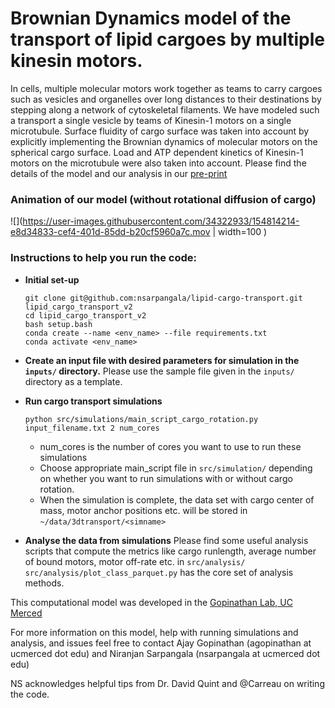 # Brownian Dynamics model of the transport of lipid cargoes by multiple kinesin motors.

In cells, multiple molecular motors work together as teams to carry cargoes such as vesicles and organelles over long distances to their destinations by stepping along a network of cytoskeletal filaments. We have modeled such a transport a single vesicle by teams of Kinesin-1 motors on a single microtubule. Surface fluidity of cargo surface was taken into account by explicitly implementing the Brownian dynamics of molecular motors on the spherical cargo surface. Load and ATP dependent kinetics of Kinesin-1 motors on the microtubule were also taken into account. Please find the details of the model and our analysis in our [pre-print](https://www.biorxiv.org/content/10.1101/2021.06.10.447989v3)

### Animation of our model (without rotational diffusion of cargo)

![](https://user-images.githubusercontent.com/34322933/154814214-e8d34833-cef4-401d-85dd-b20cf5960a7c.mov | width=100 )


### Instructions to help you run the code:


- **Initial set-up**

  ```
  git clone git@github.com:nsarpangala/lipid-cargo-transport.git lipid_cargo_transport_v2
  cd lipid_cargo_transport_v2
  bash setup.bash
  conda create --name <env_name> --file requirements.txt
  conda activate <env_name>
  ```

- **Create an input file with desired parameters for simulation in the `inputs/` directory.**
   Please use the sample file given in the `inputs/` directory as a template. 

- **Run cargo transport simulations**

  `python src/simulations/main_script_cargo_rotation.py input_filename.txt 2 num_cores`

  * num_cores is the number of cores you want to use to run these simulations
  * Choose appropriate main_script file in `src/simulation/` depending on whether you want to run simulations with or without cargo rotation.
  * When the simulation is complete, the data set with cargo center of mass, motor anchor positions etc. will be stored in `~/data/3dtransport/<simname>`

- **Analyse the data from simulations**
  Please find some useful analysis scripts that compute the metrics like cargo runlength, average number of bound motors, motor off-rate etc. in `src/analysis/`
  `src/analysis/plot_class_parquet.py` has the core set of analysis methods.


This computational model was developed in the [Gopinathan Lab, UC Merced](http://gopinathanlab.ucmerced.edu/)

For more information on this model, help with running simulations and analysis, and issues feel free to contact 
Ajay Gopinathan (agopinathan at ucmerced dot edu) and Niranjan Sarpangala (nsarpangala at ucmerced dot edu)

NS acknowledges helpful tips from Dr. David Quint and @Carreau on writing the code.
